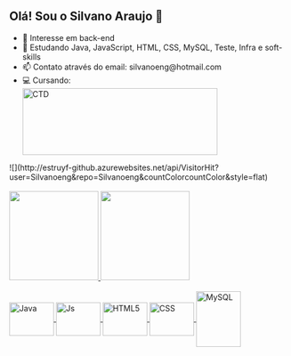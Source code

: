 ## Olá! Sou o Silvano Araujo 👋
<div style="display: inline_block">
  <ul>
    <li> 🔭 Interesse em back-end</li>
    <li> 🌱 Estudando Java, JavaScript, HTML, CSS, MySQL, Teste, Infra e soft-skills</li>
    <li> 📫 Contato através do email: silvanoeng@hotmail.com</li>
    <li> 💻 Cursando:</li>
  <img align="top" alt="CTD" height="120" width="350" src="https://silvanoeng.github.io/desafiosFrontEnd/img/LogoCTD.svg">
</div>
  ![](http://estruyf-github.azurewebsites.net/api/VisitorHit?user=Silvanoeng&repo=Silvanoeng&countColorcountColor&style=flat)
<div><br>
  <a href="https://www.linkedin.com/in/silvano-araujo-pereira-0616083b/">
  <img height="160em" src="https://github-readme-stats.vercel.app/api?username=Silvanoeng&show_icons=true&theme=highcontrast&include_all_commits=true&count_private=true">
  <img height="160em" src="https://github-readme-stats.vercel.app/api/top-langs/?username=Silvanoeng&layout=compact&langs_count=7&theme=highcontrast">
</div>
<div style="display: inline_block"><br>
  <img align="center" alt="Java" height="60" width="80" src="https://silvanoeng.github.io/desafiosFrontEnd/img/java-original-wordmark.svg">
  <img align="center" alt="Js" height="60" width="80" src="https://silvanoeng.github.io/desafiosFrontEnd/img/javascript-original.svg">
  <img align="center" alt="HTML5" height="60" width="80" src="https://silvanoeng.github.io/desafiosFrontEnd/img/html5-original-wordmark.svg">
  <img align="center" alt="CSS" height="60" width="80" src="https://silvanoeng.github.io/desafiosFrontEnd/img/css3-original-wordmark.svg">
  <img align="center" alt="MySQL" height="100" width="80" src="https://silvanoeng.github.io/desafiosFrontEnd/img/mysql-original-wordmark.svg">
  
</div>
